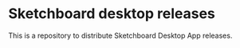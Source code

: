 # Sketchboard desktop releases

This is a repository to distribute Sketchboard Desktop App releases.
